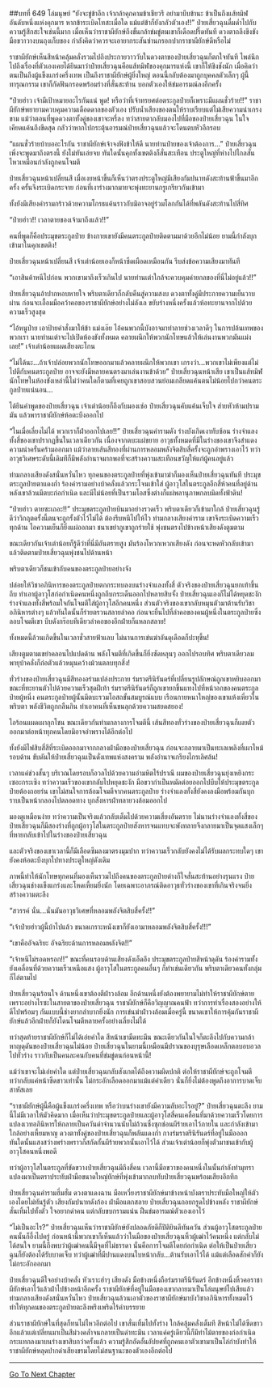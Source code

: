 ##บทที่ 649 โล่มนุษย์
“ยังจะขู่ข้าอีก เจ้ากล้าคุกคามข้าเชียวรึ อย่ามาบีบข้านะ ข้าเป็นถึงแส้ทมิฬอันดับหนึ่งแห่งคุกมาร หากข้าระเบิดโทสะเมื่อใด แม้แต่ข้าก็ยังกลัวตัวเอง!!” ป๋ายเสี่ยวฉุนดื่มด่ำไปกับความรู้สึกสะใจเช่นนี้มาก เมื่อเห็นว่าราชาผียักษ์ถึงขั้นกล้าข่มขู่ตนเขาก็เดือดปรี๊ดทันที ดวงตาถลึงขึงขัง มือขวาวางบนถุงเก็บของ กำลังคิดว่าควรจะเอายากระสันซ่านกรอกปากราชาผียักษ์ดีหรือไม่

ราชาผียักษ์เห็นสีหน้าคลุ้มคลั่งรวมไปถึงประกายวาววับในดวงตาของป๋ายเสี่ยวฉุนก็ตกใจทันที ไพล่นึกไปถึงเรื่องที่ตัวเองเคยได้ยินมาว่าป๋ายเสี่ยวฉุนคือแส้ทมิฬของคุกมารแห่งนี้ เขาก็ให้ชิงชังนัก เมื่อคิดว่าตนเป็นถึงผู้แข็งแกร่งครึ่งเทพ เป็นถึงราชาผียักษ์ผู้ยิ่งใหญ่ ตอนนี้กลับต้องมาถูกบุคคลตัวเล็กๆ ผู้นี้ทารุณกรรม เขาก็กัดฟันกรอดพร้อมร่างที่สั่นสะท้าน บอกตัวเองให้ข่มอารมณ์ลงอีกครั้ง

“ป๋ายฮ่าว เจ้ามีเป้าหมายอะไรกันแน่ พูด! หรือว่าที่เจ้าทรยศต่อตระกูลป๋ายก็เพราะมีแผนชั่วร้าย!!” ราชาผียักษ์พยายามควบคุมความเดือดดาลของตัวเอง ปรับน้ำเสียงของตนให้ราบเรียบแต่ไม่เสียความน่าเกรงขาม แม้ว่าตอนที่พูดดวงตาทั้งคู่ของเขาจะหรี่ลง ทว่าสายตากลับมองไปที่มือของป๋ายเสี่ยวฉุน ในใจเคียดแค้นถึงขีดสุด กลัวว่าหากไปกระตุ้นอารมณ์ป๋ายเสี่ยวฉุนแล้วจะโดนตบหัวอีกรอบ

“แผนชั่วร้ายบ้าบออะไรกัน ราชาผียักษ์เจ้าจงฟังข้าให้ดี นายท่านป๋ายของเจ้าต้องการ...” ป๋ายเสี่ยวฉุนเพิ่งจะพูดมาถึงตรงนี้ ยังไม่ทันเอ่ยจบ ทันใดนั้นคุกทั้งเขตติงก็สั่นสะเทือน ประตูใหญ่ที่ห่างไปไกลสั่นไหวเหมือนกำลังถูกคนโจมตี

ป๋ายเสี่ยวฉุนหน้าเปลี่ยนสี เมื่อเงยหน้าขึ้นก็เห็นว่าตรงประตูใหญ่มีเสียงกัมปนาทดังสะท้านฟ้าขึ้นมาอีกครั้ง ครั้นจึงระเบิดกระจาย ก่อนที่เงาร่างมากมายจะพุ่งทะยานกรูเกรียวกันเข้ามา

ทั้งยังมีเสียงคำรามกร้าวด้วยความโกรธแค้นราวกับมิอาจอยู่ร่วมโลกกันได้ที่พลันดังสะท้านไปสี่ทิศ

“ป๋ายฮ่าว!! เวลาตายของเจ้ามาถึงแล้ว!!”

คนที่พูดก็คือประมุขตระกูลป๋าย ข้างกายเขายังมีคนตระกูลป๋ายติดตามมาด้วยอีกไม่น้อย ยามนี้กำลังบุกเข้ามาในคุกเขตติง!

ป๋ายเสี่ยวฉุนหน้าเปลี่ยนสี เจ้าเต่าน้อยเองก็หน้าซีดเผือดเหมือนกัน รีบส่งข้อความเสียงมาทันที

“เอาสินค้าหนีไปก่อน พวกเขามาถึงเร็วเกินไป นายท่านเต่าใกล้จะควบคุมค่ายกลของที่นี่ไม่อยู่แล้ว!!”

ป๋ายเสี่ยวฉุนอ้าปากหอบหายใจ พริบตาเดียวก็กลับคืนสู่ความสงบ ดวงตาทั้งคู่มีประกายความเย็นวาบผ่าน ก่อนจะเอื้อมมือคว้าคอของราชาผียักษ์อย่างไม่ลังเล ขยับร่างหนึ่งครั้งแล้วห้อทะยานจากไปด้วยความเร็วสูงสุด

“ไอ้หนูป๋าย เอาป้ายคำสั่งมาให้ข้า แม่งเอ๊ย ไอ้คนพวกนี้บังอาจมาทำลายช่วงเวลาดีๆ ในการปล้นเทพของพวกเรา นายท่านเต่าจะไปเปิดห้องขังทั้งหมด คลายผนึกให้พวกนักโทษแล้วให้เล่นงานพวกมันแม่งเลย!” เจ้าเต่าน้อยแผดเสียงตะโกน

“ไม่ได้นะ...ถ้าเจ้าปล่อยพวกนักโทษออกมาแล้วคลายผนึกให้พวกเขา เกรงว่า...พวกเขาไม่เพียงแต่ไม่ไปตีกับคนตระกูลป๋าย อาจจะยังมีหลายคนตรงมาเล่นงานข้าด้วย” ป๋ายเสี่ยวฉุนหน้าเสีย เขาเป็นแส้ทมิฬ นักโทษในห้องขังเหล่านี้ไม่ว่าคนใดก็ตามที่เคยถูกเขาสอบสวนย่อมเกลียดแค้นตนไม่น้อยไปกว่าคนตระกูลป๋ายแน่นอน...

ได้ยินคำพูดของป๋ายเสี่ยวฉุน เจ้าเต่าน้อยก็ถึงกับมองเซ่อ ป๋ายเสี่ยวฉุนคับแค้นเจ็บใจ ส่ายหัวห้ามปรามมัน แล้วพาราชาผียักษ์ห้อตะบึงออกไป

“ในเมื่อเลี่ยงไม่ได้ พวกเราก็ฝ่าออกไปเลย!!” ป๋ายเสี่ยวฉุนคำรามดัง ร่างบังเกิดเงาทับซ้อน ร่างจำแลงทั้งสี่ของเขาปรากฏขึ้นในเวลาเดียวกัน เนื่องจากตบะแผ่ขยาย อาวุธทั้งหมดที่มีในร่างของเขาจึงสำแดงความน่าครั่นคร้ามออกมา แม้ว่าลายเส้นสีทองที่ผ่านการหลอมพลังจิตสิบสี่ครั้งจะถูกอำพรางเอาไว้ ทว่าอาวุธวิเศษระดับนี้เดิมทีก็มีพลังอำนาจมากพอที่จะสร้างความสะเทือนขวัญให้แก่ผู้คนอยู่แล้ว

ท่ามกลางเสียงดังสนั่นหวั่นไหว ทุกคนของตระกูลป๋ายที่พุ่งเข้ามาฆ่าก็มองเห็นป๋ายเสี่ยวฉุนทันที ประมุขตระกูลป๋ายตาแดงก่ำ ร้องคำรามอย่างบ้าคลั่งแล้วกระโจนเข้าใส่ ผู้อาวุโสในตระกูลอีกสี่ห้าคนที่อยู่ด้านหลังเขาล้วนมีตบะก่อกำเนิด และมีไม่น้อยที่เป็นรวมโอสซึ่งต่างก็แผ่พลานุภาพกลบมิดทั้งฟ้าดิน!

“ป๋ายฮ่าว ตายซะเถอะ!!” ประมุขตระกูลป๋ายบินมาอย่างรวดเร็ว พริบตาเดียวก็เข้ามาใกล้ ป๋ายเสี่ยวฉุนรู้ดีว่าวิกฤตครั้งนี้ตนจะถูกรั้งตัวไว้ไม่ได้ ต้องรีบหนีไปให้ไว ท่ามกลางเสียงคำราม เขาจึงระเบิดความเร็วทุกด้าน ไอความเย็นก็ยิ่งแผ่ออกมา ชนาเขย่าภูเขาถูกร่ายใช้ พุ่งชนตรงไปข้างหน้าเสียงดังตูมตาม

ขณะเดียวกันเจ้าเต่าน้อยก็รู้ดีว่าที่นี่มีอันตรายสูง มันร้องโหวกเหวกเสียงดัง ก่อนจะหดหัวกลับเข้ามาแล้วติดตามป๋ายเสี่ยวฉุนพุ่งชนไปด้านหน้า

พริบตาเดียวก็ชนเข้ากับคนของตระกูลป๋ายอย่างจัง

ปล่อยให้วิชาอภินิหารของตระกูลป๋ายตกกระทบลงบนร่างจำแลงทั้งสี่ ตัวจริงของป๋ายเสี่ยวฉุนยกเท้าขึ้นถีบ ทำเอาผู้อาวุโสก่อกำเนิดคนหนึ่งถูกถีบกระเด็นออกไปหลายสิบจั้ง ป๋ายเสี่ยวฉุนเองก็ไม่ได้หยุดชะงัก ร่างจำแลงทั้งสี่พร้อมใจกันโจมตีใส่ผู้อาวุโสอีกคนหนึ่ง ส่วนตัวจริงของเขากลับหมุนตัวมาต้านรับวิชาอภินิหารต่างๆ แล้วทันใดนั้นก็ร่ายตรวนสลายลำคอ ก่อนจะยื่นไปที่ลำคอของคนผู้หนึ่งในตระกูลป๋ายซึ่งลอบโจมตีเขา บีบดังกร๊อบทีเดียวลำคอของอีกฝ่ายก็แหลกสลาย!

ทั้งหมดนี้ล้วนเกิดขึ้นในเวลาชั่วสายฟ้าแลบ ไม่นานการเข่นฆ่าอันดุเดือดก็ปะทุขึ้น!

เสียงตูมตามเขย่าคลอนไปแปดด้าน พลังโจมตีที่เกิดขึ้นก็ยิ่งซัดหลุนๆ ออกไปรอบทิศ พริบตาเดียวลมพายุบ้าคลั่งก็ก่อตัวแล้วหมุนคว้างม้วนตลบทุกสิ่ง!

ทั่วร่างของป๋ายเสี่ยวฉุนมีสีทองอร่ามเปล่งประกาย ร่มราตรีนิรันดร์ที่เปลี่ยนรูปลักษณ์ถูกเขาหยิบออกมา ขณะที่ทะยานตัวไปด้วยความเร็วสุดฝีเท้า ร่มราตรีนิรันดร์ก็ถูกเขายกขึ้นแทงไปที่หน้าอกของคนตระกูลป๋ายผู้หนึ่ง คนตระกูลป๋ายผู้นั้นมีตบะรวมโอสถขั้นสมบูรณ์แบบ เรือนกายหนาใหญ่ของเขาแห้งเหี่ยวในพริบตา พลังชีวิตถูกกลืนกิน ทำเอาคนที่เห็นขนลุกด้วยความสยดสยอง!

ไอร้อนแผดเผาลุกโชน ขณะเดียวกันท่ามกลางการโจมตีนี้ เส้นสีทองทั่วร่างของป๋ายเสี่ยวฉุนก็เผยตัวออกมาต่อหน้าทุกคนโดยมิอาจอำพรางได้อีกต่อไป

ทั้งยังมีไฟสิบสี่สีที่ระเบิดออกมาจากกลางฝ่ามือของป๋ายเสี่ยวฉุน ก่อนจะกลายมาเป็นทะเลเพลิงที่เผาไหม้รอบด้าน ขับดันให้ป๋ายเสี่ยวฉุนเป็นดั่งเทพแห่งสงคราม พลังอำนาจเกรียงไกรเลิศล้น!

เวลาแค่ช่วงสั้นๆ บริเวณโดยรอบก็อวลไปด้วยความอำมหิตไร้ปราณี ผมของป๋ายเสี่ยวฉุนยุ่งเหยิงกระเซอะกระเซิง ทว่าความเร็วของเขากลับไปหยุดชะงัก มือขวากำเป็นหมัดต่อยออกไปบีบให้ประมุขตระกูลป๋ายต้องถอยร่น เขาไม่สนใจการล้อมโจมตีจากคนตระกูลป๋าย ร่างจำแลงทั้งสี่ยังคงลงมือพร้อมกันบุกราบเป็นหน้ากลองไปตลอดทาง บุกสังหารฝ่าทลายวงล้อมออกไป

มองดูเหมือนง่าย ทว่าความเป็นจริงแล้วกลับเต็มไปด้วยความเสี่ยงอันตราย ไม่นานร่างจำแลงทั้งสี่ของป๋ายเสี่ยวฉุนก็มีสองร่างที่ถูกผู้อาวุโสในตระกูลป๋ายสังหารจนแทบจะพังทลายจึงกลายมาเป็นจุดแสงเล็กๆ ที่หายกลับเข้าไปในร่างของป๋ายเสี่ยวฉุน

และตัวจริงของเขาเวลานี้ก็มีเลือดซึมลงมาตรงมุมปาก ทว่าความเร็วกลับยังคงไม่ได้รับผลกระทบใดๆ เขายังคงห้อตะบึงบุกไปทางประตูใหญ่ดังเดิม

ภาพนี้ทำให้นักโทษทุกคนที่มองเห็นรวมไปถึงคนของตระกูลป๋ายต่างก็ใจสั่นสะท้านอย่างรุนแรง ป๋ายเสี่ยวฉุนช่างแข็งแกร่งและโหดเหี้ยมยิ่งนัก โดยเฉพาะอาภรณ์ติดอาวุธทั่วร่างของเขาที่เกินจริงจนยิ่งสร้างความตะลึง

“สวรรค์ นั่น...นั่นมันอาวุธวิเศษที่หลอมพลังจิตสิบสี่ครั้ง!!”

“เจ้าป๋ายฮ่าวผู้นี้บ้าไปแล้ว ขนาดเกราะหนังเขาก็ยังเอามาหลอมพลังจิตสิบสี่ครั้ง!!!”

“เขาคืออัจฉริยะ อัจฉริยะด้านการหลอมพลังจิต!!”

“เจ้าหนีไม่รอดหรอก!!” ขณะที่คนรอบด้านเสียงดังเอ็ดอึง ประมุขตระกูลป๋ายสีหน้าดุดัน ร้องคำรามทั้งยังเคลื่อนที่ด้วยความเร็วเหนือแสง ผู้อาวุโสในตระกูลคนอื่นๆ ก็ทำเช่นเดียวกัน พริบตาเดียวคนทั้งกลุ่มก็ไล่ตามไป

ป๋ายเสี่ยวฉุนร้อนใจ ด้านหนึ่งเขาต้องตีฝ่าวงล้อม อีกด้านหนึ่งยังต้องพยายามไม่ทำให้ราชาผียักษ์ตาย เพราะอย่างไรซะในสายตาของป๋ายเสี่ยวฉุน ราชาผียักษ์ก็คือวิญญาณคนฟ้า ทว่าการทำเรื่องสองอย่างให้ดีไปพร้อมๆ กันแบบนี้ช่างยากลำบากยิ่งนัก การเข่นฆ่าฝ่าวงล้อมเมื่อครู่นี้ ขนาดเขาให้การคุ้มกันราชาผียักษ์แล้วอีกฝ่ายก็ยังโดนโจมตีหลายครั้งอย่างเลี่ยงไม่ได้

ทว่าสุดท้ายราชาผียักษ์ก็ไม่ได้เอ่ยคำใด สีหน้าเขามืดทะมึน ขณะเดียวกันในใจก็ตะลึงไปกับความกล้าหาญดุดันของป๋ายเสี่ยวฉุนไม่น้อย ป๋ายเสี่ยวฉุนในยามนี้เหมือนมีปราณของบุรุษเลือดเหล็กตลบอบอวลไปทั่วร่าง ราวกับเป็นคนละคนกับคนที่ข่มขู่ตนก่อนหน้านี้!

แม้ว่าเขาจะไม่เอ่ยคำใด แต่ป๋ายเสี่ยวฉุนกลับสังเกตได้ถึงความผิดปกติ ต่อให้ราชาผียักษ์จะถูกโจมตี ทว่ากลับแค่หน้าซีดขาวเท่านั้น ไม่กระอักเลือดออกมาแม้แต่คำเดียว นั่นก็ยิ่งไม่ต้องพูดถึงอาการบาดเจ็บสาหัสเลย

“ราชาผียักษ์ผู้นี้คือผู้แข็งแกร่งครึ่งเทพ หรือว่าบนร่างเขายังมีความลับอะไรอยู่?” ป๋ายเสี่ยวฉุนตะลึง ยามนี้ไม่มีเวลาให้มัวคิดมาก เมื่อเห็นว่าประมุขตระกูลป๋ายและผู้อาวุโสสี่คนเคลื่อนที่มาด้วยความเร็วโดยการแปลงเวทอภินิหารให้กลายเป็นควันดำจำนวนนับไม่ถ้วนซึ่งซุกซ่อนผีร้ายเอาไว้ภายใน และกำลังเข้ามาใกล้อย่างเหี้ยมหาญ ดวงตาทั้งคู่ของป๋ายเสี่ยวฉุนก็พลันแดงก่ำ กางร่มราตรีนิรันดร์ที่อยู่ในมือออก ทันใดนั้นแสงสว่างพร่างพราวก็สกัดกั้นผีร้ายพวกนั้นเอาไว้ได้ ส่วนเจ้าเต่าน้อยก็พุ่งตัวมาชนเข้ากับผู้อาวุโสคนหนึ่งพอดี

ทว่าผู้อาวุโสในตระกูลที่ขัดขวางป๋ายเสี่ยวฉุนมีถึงสี่คน เวลานี้มือขวาของคนหนึ่งในนั้นกำลังทำมุทราแปลงมาเป็นตราประทับฝ่ามือขนาดใหญ่ยักษ์ที่พุ่งเข้ามากลบทับป๋ายเสี่ยวฉุนพร้อมเสียงอึกทึก

ป๋ายเสี่ยวฉุนคำรามฮึ่มฮั่ม ดวงตาแดงฉาน มือเหวี่ยงราชาผียักษ์มาข้างหน้าบังตราประทับมือใหญ่ให้ตัวเองโดยไม่ทันรู้ตัว เสียงกัมปนาทดังก้อง ฝ่ามือแตกสลาย ป๋ายเสี่ยวฉุนถอยกรูดไปข้างหลัง ราชาผียักษ์สั่นเทิ้มไปทั้งตัว ใจอยากด่าคน แต่กลับขบกรามแน่น ฝืนข่มอารมณ์ตัวเองเอาไว้

“ไม่เป็นอะไร?” ป๋ายเสี่ยวฉุนเห็นว่าราชาผียักษ์ยังปลอดภัยดีก็ปิติยินดีทันควัน ส่วนผู้อาวุโสตระกูลป๋ายคนนั้นก็อึ้งไปครู่ ก่อนหน้านี้พวกเขาก็เห็นแล้วว่าในมือของป๋ายเสี่ยวฉุนหิ้วผู้เฒ่าไว้คนหนึ่ง แต่กลับไม่ได้สนใจ ยามนี้ถึงพบว่าผู้เฒ่าคนนี้มีจุดที่ไม่ธรรดา นั่นคือการโจมตีโดยก่อกำเนิด ต่อให้เป็นป๋ายเสี่ยวฉุนก็ยังต้องได้รับบาดเจ็บ ทว่าผู้เฒ่าที่มีปานแดงบนใบหน้ากลับ...ต้านรับเอาไว้ได้ แม้แต่เลือดสักคำก็ยังไม่กระอักออกมา

ป๋ายเสี่ยวฉุนดีใจอย่างบ้าคลั่ง หัวเราะฮ่าๆ เสียงดัง มือข้างหนึ่งถือร่มราตรีนิรันดร์ อีกข้างหนึ่งหิ้วคอราชาผียักษ์เอาไว้แล้วฝ่าไปข้างหน้าอีกครั้ง ราชาผียักษ์ที่อยู่ในมือของเขากลายมาเป็นโล่มนุษย์ไปเสียแล้ว ท่ามกลางเสียงดังสนั่นหวั่นไหว ป๋ายเสี่ยวฉุนล้วนเอาตัวของราชาผียักษ์มาบังวิชาอภินิหารทั้งหมดไว้ ทำให้ทุกคนของตระกูลป๋ายตะลึงพรึงเพริดไร้คำบรรยาย

ส่วนราชาผียักษ์ในที่สุดก็ทนไม่ไหวอีกต่อไป เขาสั่นเทิ้มไปทั้งร่าง ใกล้คลุ้มคลั่งเต็มที สีหน้าไม่ได้ซีดขาวอีกแล้วแต่เปลี่ยนมาเป็นสีม่วงคล้ำจนกลายเป็นดำทะมึน เวลาแค่ครู่เดียวนี้ก็มีท่าไม้ตายของก่อกำเนิดกระแทกลงมาบนร่างเขาสิบกว่าครั้งแล้ว ความรู้สึกอัดอั้นอัปยศที่ถูกคนเอาตัวเขามาเป็นโล่กำบังทำให้ราชาผียักษ์หลุดปากด่าเสียงขรมโดยไม่สนฐานะของตัวเองอีกต่อไป

------


[Go To Next Chapter]( ./87.md)